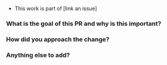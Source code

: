 <!-- 👋🏻 Hey, thank you for contributing!!! This template is here to help us understand your changes and help you go get them in faster 😊 -->

- This work is part of [link an issue]

### What is the goal of this PR and why is this important? 
<!-- What are you trying to achieve? -->

### How did you approach the change?
<!-- What did you do? -->

### Anything else to add?
<!-- Any alternative approaches you considered? Any specific questions for reviewers? -->

